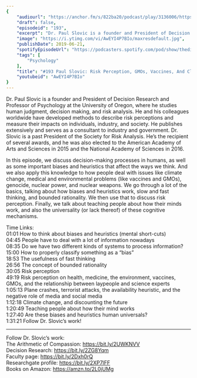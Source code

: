 ```yaml
---
{
	"audiourl": "https://anchor.fm/s/822ba20/podcast/play/3136006/https%3A%2F%2Fd3ctxlq1ktw2nl.cloudfront.net%2Fproduction%2F2019-4-4%2F14080412-44100-2-894c809365d6e.m4a",
	"draft": false,
	"episodeid": "193",
	"excerpt": "Dr. Paul Slovic is a founder and President of Decision Research and Professor of Psychology at the University of Oregon, where he studies human judgment, decision making, and risk analysis. He and his colleagues worldwide have developed methods to describe risk perceptions and measure their impacts on individuals, industry, and society. He publishes extensively and serves as a consultant to industry and government. Dr. Slovic is a past President of the Society for Risk Analysis. He’s the recipient of several awards, and he was also elected to the American Academy of Arts and Sciences in 2015 and the National Academy of Sciences in 2016.",
	"image": "https://i.ytimg.com/vi/AwEYI4P7BIo/maxresdefault.jpg",
	"publishDate": 2019-06-21,
	"spotifyEpisodeUrl": "https://podcasters.spotify.com/pod/show/thedissenter/episodes/193-Paul-Slovic-Risk-Perception--GMOs--Vaccines--And-Climate-Change-e3u726",
	"tags": [
		"Psychology"
	],
	"title": "#193 Paul Slovic: Risk Perception, GMOs, Vaccines, And Climate Change",
	"youtubeid": "AwEYI4P7BIo"
}
---
```

Dr. Paul Slovic is a founder and President of Decision Research and Professor of Psychology at the University of Oregon, where he studies human judgment, decision making, and risk analysis. He and his colleagues worldwide have developed methods to describe risk perceptions and measure their impacts on individuals, industry, and society. He publishes extensively and serves as a consultant to industry and government. Dr. Slovic is a past President of the Society for Risk Analysis. He’s the recipient of several awards, and he was also elected to the American Academy of Arts and Sciences in 2015 and the National Academy of Sciences in 2016.

In this episode, we discuss decision-making processes in humans, as well as some important biases and heuristics that affect the ways we think. And we also apply this knowledge to how people deal with issues like climate change, medical and environmental problems (like vaccines and GMOs), genocide, nuclear power, and nuclear weapons. We go through a lot of the basics, talking about how biases and heuristics work, slow and fast thinking, and bounded rationality. We then use that to discuss risk perception. Finally, we talk about teaching people about how their minds work, and also the universality (or lack thereof) of these cognitive mechanisms. 

Time Links:  
<time>01:01</time> How to think about biases and heuristics (mental short-cuts)  
<time>04:45</time> People have to deal with a lot of information nowadays                                             
<time>08:35</time> Do we have two different kinds of systems to process information?                                      
<time>15:00</time> How to properly classify something as a “bias”                                                  
<time>18:53</time> The usefulness of fast thinking                                         
<time>26:56</time> The concept of bounded rationality                                    
<time>30:05</time> Risk perception                        
<time>49:19</time> Risk perception on health, medicine, the environment, vaccines, GMOs, and the relationship between laypeople and science experts                 
<time>1:05:13</time> Plane crashes, terrorist attacks, the availability heuristic, and the negative role of media and social media     
<time>1:12:18</time> Climate change, and discounting the future  
<time>1:20:49</time> Teaching people about how their mind works  
<time>1:27:40</time> Are these biases and heuristics human universals?    
<time>1:31:21</time> Follow Dr. Slovic’s work!

---

Follow Dr. Slovic’s work:  
The Arithmetic of Compassion: https://bit.ly/2UWKNVV  
Decision Research: https://bit.ly/2ZG8Yqm  
Faculty page: https://bit.ly/2Dxh0rQ  
Researchgate profile: https://bit.ly/2XP7lFF  
Books on Amazon: https://amzn.to/2L0jUMg
